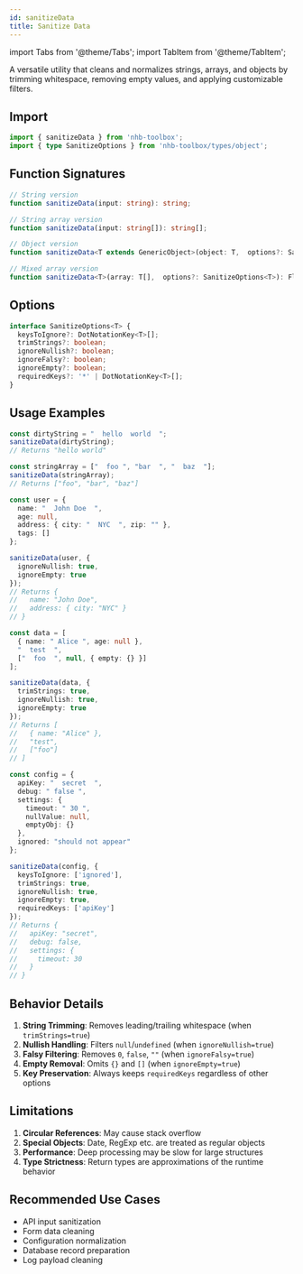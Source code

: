 ```yaml
---
id: sanitizeData
title: Sanitize Data
---
```


import Tabs from '@theme/Tabs';
import TabItem from '@theme/TabItem';

A versatile utility that cleans and normalizes strings, arrays, and objects by trimming whitespace, removing empty values, and applying customizable filters.

## Import

```typescript
import { sanitizeData } from 'nhb-toolbox';
import { type SanitizeOptions } from 'nhb-toolbox/types/object';
```

## Function Signatures

```typescript
// String version
function sanitizeData(input: string): string;

// String array version
function sanitizeData(input: string[]): string[];

// Object version
function sanitizeData<T extends GenericObject>(object: T,  options?: SanitizeOptions<T>): FlattenPartial<T>;

// Mixed array version
function sanitizeData<T>(array: T[],  options?: SanitizeOptions<T>): FlattenPartial<T>[];
```

## Options

```typescript
interface SanitizeOptions<T> {
  keysToIgnore?: DotNotationKey<T>[];
  trimStrings?: boolean;
  ignoreNullish?: boolean;
  ignoreFalsy?: boolean;
  ignoreEmpty?: boolean;
  requiredKeys?: '*' | DotNotationKey<T>[];
}
```

## Usage Examples

<Tabs>
<TabItem value="string" label="String Input" default>

```typescript
const dirtyString = "  hello  world  ";
sanitizeData(dirtyString); 
// Returns "hello world"
```

</TabItem>
<TabItem value="string-array" label="String Array">

```typescript
const stringArray = ["  foo ", "bar  ", "  baz  "];
sanitizeData(stringArray);
// Returns ["foo", "bar", "baz"]
```

</TabItem>
<TabItem value="object" label="Object">

```typescript
const user = {
  name: "  John Doe  ",
  age: null,
  address: { city: "  NYC  ", zip: "" },
  tags: []
};

sanitizeData(user, {
  ignoreNullish: true,
  ignoreEmpty: true
});
// Returns {
//   name: "John Doe",
//   address: { city: "NYC" }
// }
```

</TabItem>
<TabItem value="mixed-array" label="Mixed Array">

```typescript
const data = [
  { name: " Alice ", age: null },
  "  test  ",
  ["  foo  ", null, { empty: {} }]
];

sanitizeData(data, {
  trimStrings: true,
  ignoreNullish: true,
  ignoreEmpty: true
});
// Returns [
//   { name: "Alice" },
//   "test",
//   ["foo"]
// ]
```

</TabItem>
<TabItem value="advanced" label="Advanced Options">

```typescript
const config = {
  apiKey: "  secret  ",
  debug: " false ",
  settings: {
    timeout: " 30 ",
    nullValue: null,
    emptyObj: {}
  },
  ignored: "should not appear"
};

sanitizeData(config, {
  keysToIgnore: ['ignored'],
  trimStrings: true,
  ignoreNullish: true,
  ignoreEmpty: true,
  requiredKeys: ['apiKey']
});
// Returns {
//   apiKey: "secret",
//   debug: false,
//   settings: {
//     timeout: 30
//   }
// }
```

</TabItem>
</Tabs>

## Behavior Details

1. **String Trimming**: Removes leading/trailing whitespace (when `trimStrings=true`)
2. **Nullish Handling**: Filters `null`/`undefined` (when `ignoreNullish=true`)
3. **Falsy Filtering**: Removes `0`, `false`, `""` (when `ignoreFalsy=true`)
4. **Empty Removal**: Omits `{}` and `[]` (when `ignoreEmpty=true`)
5. **Key Preservation**: Always keeps `requiredKeys` regardless of other options

## Limitations

1. **Circular References**: May cause stack overflow
2. **Special Objects**: Date, RegExp etc. are treated as regular objects
3. **Performance**: Deep processing may be slow for large structures
4. **Type Strictness**: Return types are approximations of the runtime behavior

## Recommended Use Cases

- API input sanitization
- Form data cleaning
- Configuration normalization
- Database record preparation
- Log payload cleaning

